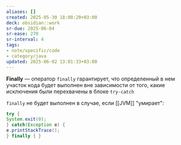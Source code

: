 ```yaml
---
aliases: []
created: 2025-05-30 18:08:20+03:00
deck: obsidian::work
sr-due: 2025-06-04
sr-ease: 270
sr-interval: 4
tags:
- note/specific/code
- category/java
updated: 2025-06-02 13:01:33+03:00
---
```


**Finally**
—
оператор `finally` гарантирует, что определенный в нем участок кода будет выполнен вне зависимости от того, какие исключения были перехвачены в блоке `try-catch`

`finally` не будет выполнен в случае, если [[JVM]] "умирает":
```java
try {
System.exit(0);
} catch(Exception e) {
e.printStackTrace();
} finally { }
```